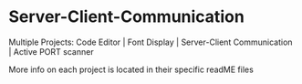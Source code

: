 # Server-Client-Communication
Multiple Projects: Code Editor | Font Display | Server-Client Communication | Active PORT scanner

More info on each project is located in their specific readME files
